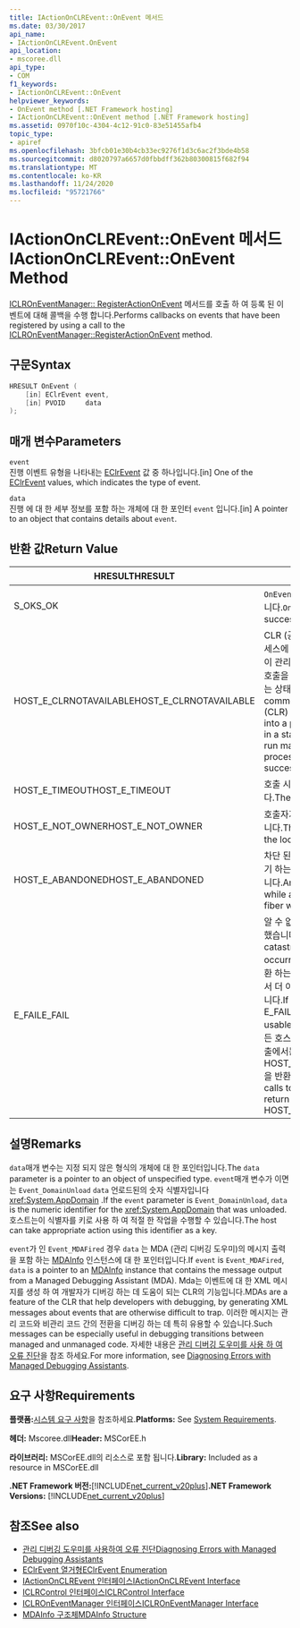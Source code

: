 ```yaml
---
title: IActionOnCLREvent::OnEvent 메서드
ms.date: 03/30/2017
api_name:
- IActionOnCLREvent.OnEvent
api_location:
- mscoree.dll
api_type:
- COM
f1_keywords:
- IActionOnCLREvent::OnEvent
helpviewer_keywords:
- OnEvent method [.NET Framework hosting]
- IActionOnCLREvent::OnEvent method [.NET Framework hosting]
ms.assetid: 0970f10c-4304-4c12-91c0-83e51455afb4
topic_type:
- apiref
ms.openlocfilehash: 3bfcb01e30b4cb33ec9276f1d3c6ac2f3bde4b58
ms.sourcegitcommit: d8020797a6657d0fbbdff362b80300815f682f94
ms.translationtype: MT
ms.contentlocale: ko-KR
ms.lasthandoff: 11/24/2020
ms.locfileid: "95721766"
---
```

# <a name="iactiononclreventonevent-method"></a><span data-ttu-id="f67f5-102">IActionOnCLREvent::OnEvent 메서드</span><span class="sxs-lookup"><span data-stu-id="f67f5-102">IActionOnCLREvent::OnEvent Method</span></span>

<span data-ttu-id="f67f5-103">[ICLROnEventManager:: RegisterActionOnEvent](iclroneventmanager-registeractiononevent-method.md) 메서드를 호출 하 여 등록 된 이벤트에 대해 콜백을 수행 합니다.</span><span class="sxs-lookup"><span data-stu-id="f67f5-103">Performs callbacks on events that have been registered by using a call to the [ICLROnEventManager::RegisterActionOnEvent](iclroneventmanager-registeractiononevent-method.md) method.</span></span>  
  
## <a name="syntax"></a><span data-ttu-id="f67f5-104">구문</span><span class="sxs-lookup"><span data-stu-id="f67f5-104">Syntax</span></span>  
  
```cpp  
HRESULT OnEvent (  
    [in] EClrEvent event,  
    [in] PVOID     data  
);  
```  
  
## <a name="parameters"></a><span data-ttu-id="f67f5-105">매개 변수</span><span class="sxs-lookup"><span data-stu-id="f67f5-105">Parameters</span></span>  

 `event`  
 <span data-ttu-id="f67f5-106">진행 이벤트 유형을 나타내는 [EClrEvent](eclrevent-enumeration.md) 값 중 하나입니다.</span><span class="sxs-lookup"><span data-stu-id="f67f5-106">[in] One of the [EClrEvent](eclrevent-enumeration.md) values, which indicates the type of event.</span></span>  
  
 `data`  
 <span data-ttu-id="f67f5-107">진행 에 대 한 세부 정보를 포함 하는 개체에 대 한 포인터 `event` 입니다.</span><span class="sxs-lookup"><span data-stu-id="f67f5-107">[in] A pointer to an object that contains details about `event`.</span></span>  
  
## <a name="return-value"></a><span data-ttu-id="f67f5-108">반환 값</span><span class="sxs-lookup"><span data-stu-id="f67f5-108">Return Value</span></span>  
  
|<span data-ttu-id="f67f5-109">HRESULT</span><span class="sxs-lookup"><span data-stu-id="f67f5-109">HRESULT</span></span>|<span data-ttu-id="f67f5-110">설명</span><span class="sxs-lookup"><span data-stu-id="f67f5-110">Description</span></span>|  
|-------------|-----------------|  
|<span data-ttu-id="f67f5-111">S_OK</span><span class="sxs-lookup"><span data-stu-id="f67f5-111">S_OK</span></span>|<span data-ttu-id="f67f5-112">`OnEvent` 성공적으로 반환 되었습니다.</span><span class="sxs-lookup"><span data-stu-id="f67f5-112">`OnEvent` returned successfully.</span></span>|  
|<span data-ttu-id="f67f5-113">HOST_E_CLRNOTAVAILABLE</span><span class="sxs-lookup"><span data-stu-id="f67f5-113">HOST_E_CLRNOTAVAILABLE</span></span>|<span data-ttu-id="f67f5-114">CLR (공용 언어 런타임)이 프로세스에 로드 되지 않았거나 CLR이 관리 코드를 실행할 수 없거나 호출을 성공적으로 처리할 수 없는 상태에 있습니다.</span><span class="sxs-lookup"><span data-stu-id="f67f5-114">The common language runtime (CLR) has not been loaded into a process, or the CLR is in a state in which it cannot run managed code or process the call successfully.</span></span>|  
|<span data-ttu-id="f67f5-115">HOST_E_TIMEOUT</span><span class="sxs-lookup"><span data-stu-id="f67f5-115">HOST_E_TIMEOUT</span></span>|<span data-ttu-id="f67f5-116">호출 시간이 초과 되었습니다.</span><span class="sxs-lookup"><span data-stu-id="f67f5-116">The call timed out.</span></span>|  
|<span data-ttu-id="f67f5-117">HOST_E_NOT_OWNER</span><span class="sxs-lookup"><span data-stu-id="f67f5-117">HOST_E_NOT_OWNER</span></span>|<span data-ttu-id="f67f5-118">호출자가 잠금을 소유 하지 않습니다.</span><span class="sxs-lookup"><span data-stu-id="f67f5-118">The caller does not own the lock.</span></span>|  
|<span data-ttu-id="f67f5-119">HOST_E_ABANDONED</span><span class="sxs-lookup"><span data-stu-id="f67f5-119">HOST_E_ABANDONED</span></span>|<span data-ttu-id="f67f5-120">차단 된 스레드나 파이버에서 대기 하는 동안 이벤트를 취소 했습니다.</span><span class="sxs-lookup"><span data-stu-id="f67f5-120">An event was cancelled while a blocked thread or fiber was waiting on it.</span></span>|  
|<span data-ttu-id="f67f5-121">E_FAIL</span><span class="sxs-lookup"><span data-stu-id="f67f5-121">E_FAIL</span></span>|<span data-ttu-id="f67f5-122">알 수 없는 치명적인 오류가 발생 했습니다.</span><span class="sxs-lookup"><span data-stu-id="f67f5-122">An unknown catastrophic failure occurred.</span></span> <span data-ttu-id="f67f5-123">메서드가 E_FAIL 반환 하는 경우 해당 프로세스 내에서 더 이상 CLR을 사용할 수 없습니다.</span><span class="sxs-lookup"><span data-stu-id="f67f5-123">If a method returns E_FAIL, the CLR is no longer usable within the process.</span></span> <span data-ttu-id="f67f5-124">모든 호스팅 메서드에 대 한 후속 호출에서는 HOST_E_CLRNOTAVAILABLE을 반환 합니다.</span><span class="sxs-lookup"><span data-stu-id="f67f5-124">Subsequent calls to any hosting method return HOST_E_CLRNOTAVAILABLE.</span></span>|  
  
## <a name="remarks"></a><span data-ttu-id="f67f5-125">설명</span><span class="sxs-lookup"><span data-stu-id="f67f5-125">Remarks</span></span>  

 <span data-ttu-id="f67f5-126">`data`매개 변수는 지정 되지 않은 형식의 개체에 대 한 포인터입니다.</span><span class="sxs-lookup"><span data-stu-id="f67f5-126">The `data` parameter is a pointer to an object of unspecified type.</span></span> <span data-ttu-id="f67f5-127">`event`매개 변수가 이면는 `Event_DomainUnload` `data` 언로드된의 숫자 식별자입니다 <xref:System.AppDomain> .</span><span class="sxs-lookup"><span data-stu-id="f67f5-127">If the `event` parameter is `Event_DomainUnload`, `data` is the numeric identifier for the <xref:System.AppDomain> that was unloaded.</span></span> <span data-ttu-id="f67f5-128">호스트는이 식별자를 키로 사용 하 여 적절 한 작업을 수행할 수 있습니다.</span><span class="sxs-lookup"><span data-stu-id="f67f5-128">The host can take appropriate action using this identifier as a key.</span></span>  
  
 <span data-ttu-id="f67f5-129">`event`가 인 `Event_MDAFired` 경우 `data` 는 MDA (관리 디버깅 도우미)의 메시지 출력을 포함 하는 [MDAInfo](mdainfo-structure.md) 인스턴스에 대 한 포인터입니다.</span><span class="sxs-lookup"><span data-stu-id="f67f5-129">If `event` is `Event_MDAFired`, `data` is a pointer to an [MDAInfo](mdainfo-structure.md) instance that contains the message output from a Managed Debugging Assistant (MDA).</span></span> <span data-ttu-id="f67f5-130">Mda는 이벤트에 대 한 XML 메시지를 생성 하 여 개발자가 디버깅 하는 데 도움이 되는 CLR의 기능입니다.</span><span class="sxs-lookup"><span data-stu-id="f67f5-130">MDAs are a feature of the CLR that help developers with debugging, by generating XML messages about events that are otherwise difficult to trap.</span></span> <span data-ttu-id="f67f5-131">이러한 메시지는 관리 코드와 비관리 코드 간의 전환을 디버깅 하는 데 특히 유용할 수 있습니다.</span><span class="sxs-lookup"><span data-stu-id="f67f5-131">Such messages can be especially useful in debugging transitions between managed and unmanaged code.</span></span> <span data-ttu-id="f67f5-132">자세한 내용은 [관리 디버깅 도우미를 사용 하 여 오류 진단](../../debug-trace-profile/diagnosing-errors-with-managed-debugging-assistants.md)을 참조 하세요.</span><span class="sxs-lookup"><span data-stu-id="f67f5-132">For more information, see [Diagnosing Errors with Managed Debugging Assistants](../../debug-trace-profile/diagnosing-errors-with-managed-debugging-assistants.md).</span></span>  
  
## <a name="requirements"></a><span data-ttu-id="f67f5-133">요구 사항</span><span class="sxs-lookup"><span data-stu-id="f67f5-133">Requirements</span></span>  

 <span data-ttu-id="f67f5-134">**플랫폼:**[시스템 요구 사항](../../get-started/system-requirements.md)을 참조하세요.</span><span class="sxs-lookup"><span data-stu-id="f67f5-134">**Platforms:** See [System Requirements](../../get-started/system-requirements.md).</span></span>  
  
 <span data-ttu-id="f67f5-135">**헤더:** Mscoree.dll</span><span class="sxs-lookup"><span data-stu-id="f67f5-135">**Header:** MSCorEE.h</span></span>  
  
 <span data-ttu-id="f67f5-136">**라이브러리:** MSCorEE.dll의 리소스로 포함 됩니다.</span><span class="sxs-lookup"><span data-stu-id="f67f5-136">**Library:** Included as a resource in MSCorEE.dll</span></span>  
  
 <span data-ttu-id="f67f5-137">**.NET Framework 버전:**[!INCLUDE[net_current_v20plus](../../../../includes/net-current-v20plus-md.md)]</span><span class="sxs-lookup"><span data-stu-id="f67f5-137">**.NET Framework Versions:** [!INCLUDE[net_current_v20plus](../../../../includes/net-current-v20plus-md.md)]</span></span>  
  
## <a name="see-also"></a><span data-ttu-id="f67f5-138">참조</span><span class="sxs-lookup"><span data-stu-id="f67f5-138">See also</span></span>

- [<span data-ttu-id="f67f5-139">관리 디버깅 도우미를 사용하여 오류 진단</span><span class="sxs-lookup"><span data-stu-id="f67f5-139">Diagnosing Errors with Managed Debugging Assistants</span></span>](../../debug-trace-profile/diagnosing-errors-with-managed-debugging-assistants.md)
- [<span data-ttu-id="f67f5-140">EClrEvent 열거형</span><span class="sxs-lookup"><span data-stu-id="f67f5-140">EClrEvent Enumeration</span></span>](eclrevent-enumeration.md)
- [<span data-ttu-id="f67f5-141">IActionOnCLREvent 인터페이스</span><span class="sxs-lookup"><span data-stu-id="f67f5-141">IActionOnCLREvent Interface</span></span>](iactiononclrevent-interface.md)
- [<span data-ttu-id="f67f5-142">ICLRControl 인터페이스</span><span class="sxs-lookup"><span data-stu-id="f67f5-142">ICLRControl Interface</span></span>](iclrcontrol-interface.md)
- [<span data-ttu-id="f67f5-143">ICLROnEventManager 인터페이스</span><span class="sxs-lookup"><span data-stu-id="f67f5-143">ICLROnEventManager Interface</span></span>](iclroneventmanager-interface.md)
- [<span data-ttu-id="f67f5-144">MDAInfo 구조체</span><span class="sxs-lookup"><span data-stu-id="f67f5-144">MDAInfo Structure</span></span>](mdainfo-structure.md)
